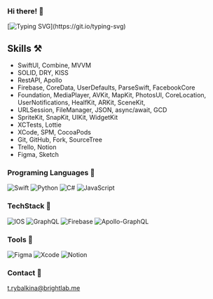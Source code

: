 ### Hi there! 👋

[![Typing SVG](https://readme-typing-svg.demolab.com/?lines=I'm+Tanya!+Nice+to+meet+you!;Welcome+to+my+GitHub!)](https://git.io/typing-svg)

## Skills ⚒️
- SwiftUI, Combine, MVVM
- SOLID, DRY, KISS
- RestAPI, Apollo
- Firebase, CoreData, UserDefaults, ParseSwift, FacebookCore
- Foundation, MediaPlayer, AVKit, MapKit, PhotosUI, CoreLocation, UserNotifications, HealfKit, ARKit, SceneKit, 
- URLSession, FileManager, JSON, async/await, GCD
- SpriteKit, SnapKit, UIKit, WidgetKit
- XCTests, Lottie
- XCode, SPM, CocoaPods
- Git, GitHub, Fork, SourceTree
- Trello, Notion
- Figma, Sketch


### Programing Languages 👾

![Swift](https://img.shields.io/badge/Swift-FA7343?style=for-the-badge&logo=swift&logoColor=white)
![Python](https://img.shields.io/badge/Python-14354C?style=for-the-badge&logo=python&logoColor=white)
![C#](https://img.shields.io/badge/C%23-239120?style=for-the-badge&logo=c-sharp&logoColor=white)
![JavaScript](https://img.shields.io/badge/JavaScript-F7DF1E?style=for-the-badge&logo=javascript&logoColor=black)



### TechStack 👾
![IOS](https://img.shields.io/badge/iOS-000000?style=for-the-badge&logo=ios&logoColor=white)
![GraphQL](https://img.shields.io/badge/-GraphQL-E10098?style=for-the-badge&logo=graphql&logoColor=white)
![Firebase](https://img.shields.io/badge/Firebase-039BE5?style=for-the-badge&logo=Firebase&logoColor=white)
![Apollo-GraphQL](https://img.shields.io/badge/-ApolloGraphQL-311C87?style=for-the-badge&logo=apollo-graphql)


### Tools 👾
![Figma](https://img.shields.io/badge/figma-%23F24E1E.svg?style=for-the-badge&logo=figma&logoColor=white)
![Xcode](https://img.shields.io/badge/Xcode-007ACC?style=for-the-badge&logo=Xcode&logoColor=white)
![Notion](https://img.shields.io/badge/Notion-%23000000.svg?style=for-the-badge&logo=notion&logoColor=white)

### Contact 📨
t.rybalkina@brightlab.me
